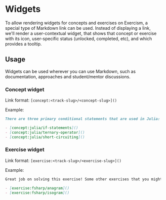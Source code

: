 # Widgets

To allow rendering widgets for concepts and exercises on Exercism, a special type of Markdown link can be used. Instead of displaying a link, we'll render a user-contextual widget, that shows that concept or exercise with its icon, user-specific status (unlocked, completed, etc), and which provides a tooltip. 

## Usage

Widgets can be used wherever you can use Markdown, such as documentation, approaches and student/mentor discussions.

### Concept widget

Link format: `[concept:<track-slug>/<concept-slug>]()`

Example:

```markdown
There are three primary conditional statements that are used in Julia:

- [concept:julia/if-statements]()
- [concept:julia/ternary-operator]()
- [concept:julia/short-circuiting]()
```

### Exercise widget

Link format: `[exercise:<track-slug>/<exercise-slug>]()`

Example:

```markdown
Great job on solving this exercise! Some other exercises that you might also like to try:

- [exercise:fsharp/anagram]()
- [exercise:fsharp/isogram]()
```
